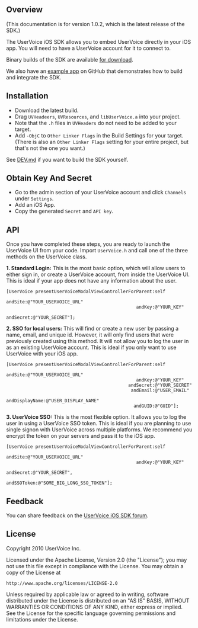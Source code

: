 Overview
--------

(This documentation is for version 1.0.2, which is the latest release of the SDK.)

The UserVoice iOS SDK allows you to embed UserVoice directly in your iOS app.
You will need to have a UserVoice account for it to connect to.

Binary builds of the SDK are available [for download](https://github.com/uservoice/uservoice-iphone-sdk/downloads).

We also have an [example app](https://github.com/uservoice/uservoice-iphone-example) on GitHub that demonstrates how to build and integrate the SDK.

Installation
------------

* Download the latest build.
* Drag `UVHeadeers`, `UVResources`, and `libUserVoice.a` into your project.
* Note that the `.h` files in  `UVHeaders` do not need to be added to your target.
* Add `-ObjC` to `Other Linker Flags` in the Build Settings for your target. (There is also an `Other Linker Flags` setting for your entire project, but that's not the one you want.)

See [DEV.md](https://github.com/uservoice/uservoice-iphone-sdk/blob/master/DEV.md) if you want to build the SDK yourself.

Obtain Key And Secret
---------------------

* Go to the admin section of your UserVoice account and click `Channels` under `Settings`.
* Add an iOS App.
* Copy the generated `Secret` and `API key`.

API
---

Once you have completed these steps, you are ready to launch the UserVoice UI
from your code. Import `UserVoice.h` and call one of the three methods on the
UserVoice class.

**1. Standard Login:** This is the most basic option, which will allow users to
either sign in, or create a UserVoice account, from inside the UserVoice UI.
This is ideal if your app does not have any information about the user.

    [UserVoice presentUserVoiceModalViewControllerForParent:self
                                                    andSite:@"YOUR_USERVOICE_URL"
                                                     andKey:@"YOUR_KEY"
                                                  andSecret:@"YOUR_SECRET"];

**2. SSO for local users:** This will find or create a new user by passing a
name, email, and unique id. However, it will only find users that were
previously created using this method. It will not allow you to log the user in
as an existing UserVoice account. This is ideal if you only want to use
UserVoice with your iOS app.

    [UserVoice presentUserVoiceModalViewControllerForParent:self
                                                    andSite:@"YOUR_USERVOICE_URL"
                                                     andKey:@"YOUR_KEY"
                                                  andSecret:@"YOUR_SECRET"
                                                   andEmail:@"USER_EMAIL"
                                             andDisplayName:@"USER_DISPLAY_NAME"
                                                    andGUID:@"GUID"];

**3. UserVoice SSO:** This is the most flexible option. It allows you to log
the user in using a UserVoice SSO token. This is ideal if you are planning to
use single signon with UserVoice across multiple platforms. We recommend you
encrypt the token on your servers and pass it to the iOS app.

    [UserVoice presentUserVoiceModalViewControllerForParent:self
                                                    andSite:@"YOUR_USERVOICE_URL"
                                                     andKey:@"YOUR_KEY"
                                                  andSecret:@"YOUR_SECRET",
                                                andSSOToken:@"SOME_BIG_LONG_SSO_TOKEN"];

Feedback
--------

You can share feedback on the [UserVoice iOS SDK forum](http://feedback.uservoice.com/forums/64519-iphone-sdk-feedback).

License
-------

Copyright 2010 UserVoice Inc. 

Licensed under the Apache License, Version 2.0 (the "License");
you may not use this file except in compliance with the License.
You may obtain a copy of the License at

    http://www.apache.org/licenses/LICENSE-2.0

Unless required by applicable law or agreed to in writing, software
distributed under the License is distributed on an "AS IS" BASIS,
WITHOUT WARRANTIES OR CONDITIONS OF ANY KIND, either express or implied.
See the License for the specific language governing permissions and
limitations under the License.
